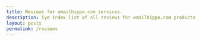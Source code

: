 ```yaml
---
title: Reviews for emailhippo.com services.
description: Tye index list of all reviews for emailhippo.com products and services.
layout: posts
permalink: /reviews
---
```

